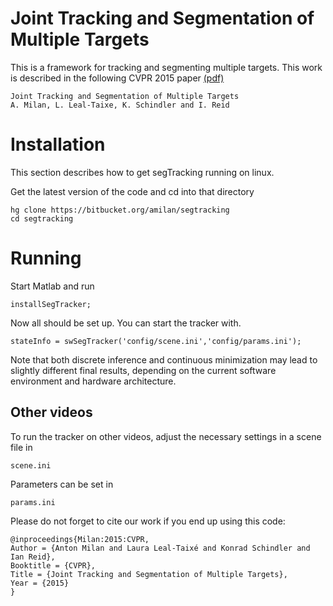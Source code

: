 Joint Tracking and Segmentation of Multiple Targets
===================================================

This is a framework for tracking and segmenting multiple targets.
This work is described in the following CVPR 2015 paper [(pdf)](http://www.milanton.de/files/cvpr2015/cvpr2015-anton.pdf)


    Joint Tracking and Segmentation of Multiple Targets
    A. Milan, L. Leal-Taixe, K. Schindler and I. Reid 


Installation
==============

This section describes how to get segTracking running on linux.

Get the latest version of the code and cd into that directory

    hg clone https://bitbucket.org/amilan/segtracking
    cd segtracking
    

    
    
        
Running
=======

Start Matlab and run

	installSegTracker;
	
Now all should be set up. You can start the tracker with.

    stateInfo = swSegTracker('config/scene.ini','config/params.ini');
    

Note that both discrete inference 
and continuous minimization may lead to slightly different final results, depending on the current 
software environment and hardware architecture.
    
    
    
Other videos
------------

To run the tracker on other videos, adjust the necessary settings in a scene file in 

    scene.ini
    
Parameters can be set in

    params.ini

	
Please do not forget to cite our work if you end up using this code:


    @inproceedings{Milan:2015:CVPR,
	Author = {Anton Milan and Laura Leal-Taixé and Konrad Schindler and Ian Reid},
	Booktitle = {CVPR},
	Title = {Joint Tracking and Segmentation of Multiple Targets},
	Year = {2015}
    }
    
    